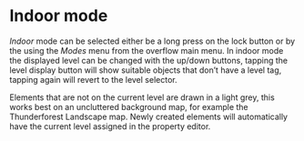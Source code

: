 # Indoor mode
   
_Indoor_ mode can be selected either be a long press on the lock button or by the using the _Modes_ menu from the overflow main menu. In indoor mode the displayed level can be changed with the up/down buttons, tapping the level display button will show suitable objects that don’t have a level tag, tapping again will revert to the level selector.

Elements that are not on the current level are drawn in a light grey, this works best on an uncluttered background map, for example the Thunderforest Landscape map. Newly created elements will automatically have the current level assigned in the property editor.